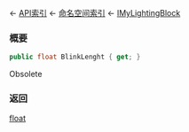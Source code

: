 ← [API索引](Api-Index) ← [命名空间索引](Namespace-Index) ← [IMyLightingBlock](Sandbox.ModAPI.Ingame.IMyLightingBlock)

### 概要

```csharp
public float BlinkLenght { get; }
```

Obsolete

### 返回

[float](https://docs.microsoft.com/en-us/dotnet/api/System.Single?view=netframework-4.6)

